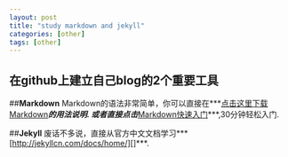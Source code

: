 ```yaml
---
layout: post
title: "study markdown and jekyll"
categories: [other]
tags: [other]
---
```

在github上建立自己blog的2个重要工具
---
##**Markdown**
Markdown的语法非常简单，你可以直接在***[点击这里下载Markdown](/resources/Markdown-chinese-simple.pdf "下载pdf文件")***的用法说明.
或者直接点击***[Markdown快速入门](http://wowubuntu.com/markdown/basic.html "markdown轻松入门")***,30分钟轻松入门.

##**Jekyll**
废话不多说，直接从官方中文文档学习***[http://jekyllcn.com/docs/home/][]***.











[http://jekyllcn.com/docs/home/]: http://jekyllcn.com/docs/home/ "进入jekyll官方网站学习"